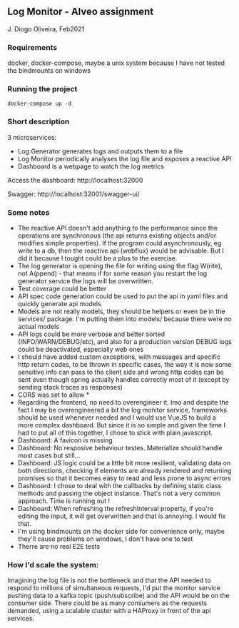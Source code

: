 ## Log Monitor - Alveo assignment
J. Diogo Oliveira, Feb2021


### Requirements
docker, docker-compose, maybe a unix system because I have not tested the bindmounts on windows


### Running the project
`docker-compose up -d`


### Short description
3 microservices:
 - Log Generator generates logs and outputs them to a file
 - Log Monitor periodically analyses the log file and exposes a reactive API
 - Dashboard is a webpage to watch the log metrics

Access the dashboard: http://localhost:32000

Swagger: http://localhost:32001/swagger-ui/


 ### Some notes
 - The reactive API doesn't add anything to the performance since the operations are synchronous (the api returns existing objects and/or modifies simple properties). If the program could asynchronously, eg write to a db, then the reactive api (webflux) would be advisable. But I did it because I tought could be a plus to the exercise.
 - The log generator is opening the file for writing using the flag W(rite), not A(ppend) - that means if for some reason you restart the log generator service the logs will be overwritten.
 - Test coverage could be better
 - API spec code generation could be used to put the api in yaml files and quickly generate api models
 - Models are not really models, they should be helpers or even be in the services/ package. I'm putting them into models/ because there were no actual models
 - API logs could be more verbose and better sorted (INFO/WARN/DEBUG/etc), and also for a production version DEBUG logs could be deactivated, especially web ones
 - I should have added custom exceptions, with messages and specific http return codes, to be thrown in specific cases, the way it is now some sensitive info can pass to the client side and wrong http codes can be sent even though spring actually handles correctly most of it (except by sending stack traces as responses)
 - CORS was set to allow *
 - Regarding the frontend, no need to overengineer it. Imo and despite the fact I may be overengineered a bit the log monitor service, frameworks should be used whenever needed and I would use VueJS to build a more complex dashboard. But since it is so simple and given the time I had to put all of this together, I chose to stick with plain javascript.
 - Dashboard: A favicon is missing
 - Dashboard: No resposive behaviour testes. Materialize should handle most cases but still...
 - Dashboard: JS logic could be a little bit more resilient, validating data on both directions, checking if elements are already rendered and returning promises so that it becomes easy to read and less prone to async errors
 - Dashboard: I chose to deal with the callbacks by defining static class methods and passing the object instance. That's not a very common approach. Time is running out !
 - Dashboard: When refreshing the refreshInterval property, if you're editing the input,  it will get overwritten and that is annoying. I would fix that.
 - I'm using bindmounts on the docker side for convenience only, maybe they'll cause problems on windows, I don't have one to test
 - Therre are no real E2E tests


### How I'd scale the system:
Imagining the log file is not the bottleneck and that the API needed to respond to millions of simultaneous requests, I'd put the monitor service pushing data to a kafka topic (push/subscribe) and the API would be on the consumer side. There could be as many consumers as the requests demanded, using a scalable cluster with a HAProxy in front of the api services.